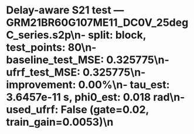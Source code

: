 # Delay-aware S21 test — GRM21BR60G107ME11_DC0V_25degC_series.s2p\n- split: block, test_points: 80\n- baseline_test_MSE: 0.325775\n- ufrf_test_MSE: 0.325775\n- improvement: 0.00%\n- tau_est: 3.6457e-11 s, phi0_est: 0.018 rad\n- used_ufrf: False (gate=0.02, train_gain=0.0053)\n